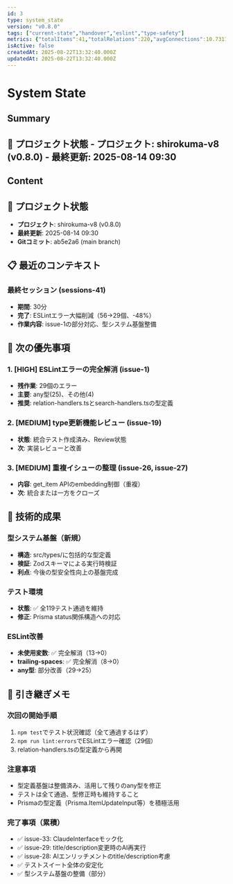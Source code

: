 ```yaml
---
id: 3
type: system_state
version: "v0.8.0"
tags: ["current-state","handover","eslint","type-safety"]
metrics: {"totalItems":41,"totalRelations":220,"avgConnections":10.731707317073171,"maxConnections":24,"isolatedNodes":0,"timestamp":"2025-08-14T00:31:17.115Z"}
isActive: false
createdAt: 2025-08-22T13:32:40.000Z
updatedAt: 2025-08-22T13:32:40.000Z
---
```


# System State

## Summary

## 📍 プロジェクト状態 - **プロジェクト**: shirokuma-v8 (v0.8.0) - **最終更新**: 2025-08-14 09:30

## Content

## 📍 プロジェクト状態
- **プロジェクト**: shirokuma-v8 (v0.8.0)
- **最終更新**: 2025-08-14 09:30
- **Gitコミット**: ab5e2a6 (main branch)

## 📋 最近のコンテキスト

### 最終セッション (sessions-41)
- **期間**: 30分
- **完了**: ESLintエラー大幅削減（56→29個、-48%）
- **作業内容**: issue-1の部分対応、型システム基盤整備

## 🎯 次の優先事項

### 1. [HIGH] ESLintエラーの完全解消 (issue-1)
- **残作業**: 29個のエラー
- **主要**: any型(25)、その他(4)
- **推奨**: relation-handlers.tsとsearch-handlers.tsの型定義

### 2. [MEDIUM] type更新機能レビュー (issue-19)
- **状態**: 統合テスト作成済み、Review状態
- **次**: 実装レビューと改善

### 3. [MEDIUM] 重複イシューの整理 (issue-26, issue-27)
- **内容**: get_item APIのembedding制御（重複）
- **次**: 統合または一方をクローズ

## 🔧 技術的成果

### 型システム基盤（新規）
- **構造**: src/types/に包括的な型定義
- **検証**: Zodスキーマによる実行時検証
- **利点**: 今後の型安全性向上の基盤完成

### テスト環境
- **状態**: ✅ 全119テスト通過を維持
- **修正**: Prisma status関係構造への対応

### ESLint改善
- **未使用変数**: ✅ 完全解消（13→0）
- **trailing-spaces**: ✅ 完全解消（8→0）
- **any型**: 部分改善（29→25）

## 📝 引き継ぎメモ

### 次回の開始手順
1. `npm test`でテスト状況確認（全て通過するはず）
2. `npm run lint:errors`でESLintエラー確認（29個）
3. relation-handlers.tsの型定義から再開

### 注意事項
- 型定義基盤は整備済み、活用して残りのany型を修正
- テストは全て通過、型修正時も維持すること
- Prismaの型定義（Prisma.ItemUpdateInput等）を積極活用

### 完了事項（累積）
- ✅ issue-33: ClaudeInterfaceモック化
- ✅ issue-29: title/description変更時のAI再実行
- ✅ issue-28: AIエンリッチメントのtitle/description考慮
- ✅ テストスイート全体の安定化
- ✅ 型システム基盤の整備（部分）